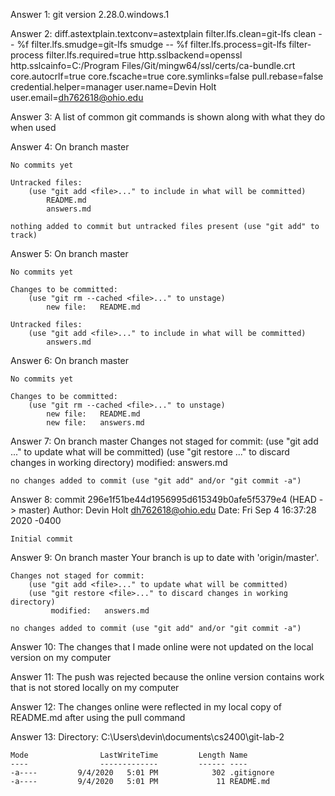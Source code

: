 Answer 1: git version 2.28.0.windows.1

Answer 2: 
    diff.astextplain.textconv=astextplain
    filter.lfs.clean=git-lfs clean -- %f
    filter.lfs.smudge=git-lfs smudge -- %f
    filter.lfs.process=git-lfs filter-process
    filter.lfs.required=true
    http.sslbackend=openssl 
    http.sslcainfo=C:/Program Files/Git/mingw64/ssl/certs/ca-bundle.crt
    core.autocrlf=true
    core.fscache=true
    core.symlinks=false
    pull.rebase=false
    credential.helper=manager
    user.name=Devin Holt
    user.email=dh762618@ohio.edu

Answer 3: A list of common git commands is shown along with what they do when used

Answer 4: On branch master

    No commits yet

    Untracked files:
        (use "git add <file>..." to include in what will be committed)
            README.md
            answers.md

    nothing added to commit but untracked files present (use "git add" to track)

Answer 5: On branch master

    No commits yet

    Changes to be committed:
        (use "git rm --cached <file>..." to unstage)
            new file:   README.md

    Untracked files:
        (use "git add <file>..." to include in what will be committed)
            answers.md
Answer 6: 
    On branch master

    No commits yet

    Changes to be committed:
        (use "git rm --cached <file>..." to unstage)
            new file:   README.md
            new file:   answers.md

Answer 7: 
    On branch master
    Changes not staged for commit:
        (use "git add <file>..." to update what will be committed)
        (use "git restore <file>..." to discard changes in working directory)
             modified:   answers.md

    no changes added to commit (use "git add" and/or "git commit -a")

Answer 8: 
    commit 296e1f51be44d1956995d615349b0afe5f5379e4 (HEAD -> master)
    Author: Devin Holt <dh762618@ohio.edu>
    Date:   Fri Sep 4 16:37:28 2020 -0400

    Initial commit

Answer 9: 
    On branch master
    Your branch is up to date with 'origin/master'.

    Changes not staged for commit:
        (use "git add <file>..." to update what will be committed)
        (use "git restore <file>..." to discard changes in working directory)
             modified:   answers.md

    no changes added to commit (use "git add" and/or "git commit -a")

Answer 10: The changes that I made online were not updated on the local version on my computer

Answer 11: The push was rejected because the online version contains work that is not stored locally on my computer

Answer 12: The changes online were reflected in my local copy of README.md after using the pull command

Answer 13: 
        Directory: C:\Users\devin\documents\cs2400\git-lab-2


    Mode                LastWriteTime         Length Name
    ----                -------------         ------ ----
    -a----         9/4/2020   5:01 PM            302 .gitignore
    -a----         9/4/2020   5:01 PM             11 README.md
